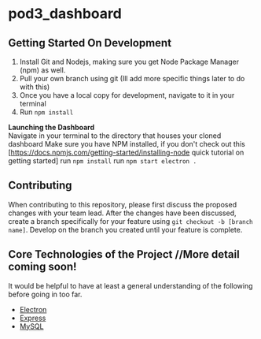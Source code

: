 # pod3_dashboard

## Getting Started On Development
<ol>
  <li>Install Git and Nodejs, making sure you get Node Package Manager (npm) as well.</li>
  <li>Pull your own branch using git (Ill add more specific things later to do with this)</li>
  <li>Once you have a local copy for development, navigate to it in your terminal</li>
  <li>Run <code>npm install</code></li>
</ol>

**Launching the Dashboard**
<br />
Navigate in your terminal to the directory that houses your cloned dashboard
Make sure you have NPM installed, if you don't check out this [https://docs.npmjs.com/getting-started/installing-node quick tutorial on getting started]
run <code>npm install</code>
run <code>npm start electron .</code>

## Contributing
When contributing to this repository, please first discuss the proposed changes with your team lead. After the changes have been discussed, create a branch specifically for your feature using `git checkout -b [branch name]`.
Develop on the branch you created until your feature is complete.

## Core Technologies of the Project //More detail coming soon!
It would be helpful to have at least a general understanding of the following before going in too far.
  - [Electron](https://electronjs.org/)
  - [Express](https://expressjs.com/)
  - [MySQL](https://www.mysql.com/)




